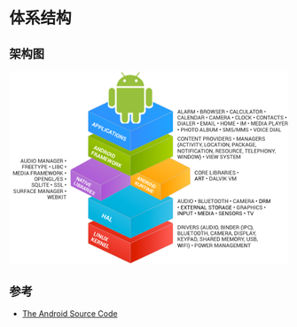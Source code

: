 # 体系结构

## 架构图

![Android stack](./assets/android-stack.png)

## 参考

* [The Android Source Code](http://source.android.com/source/index.html)
